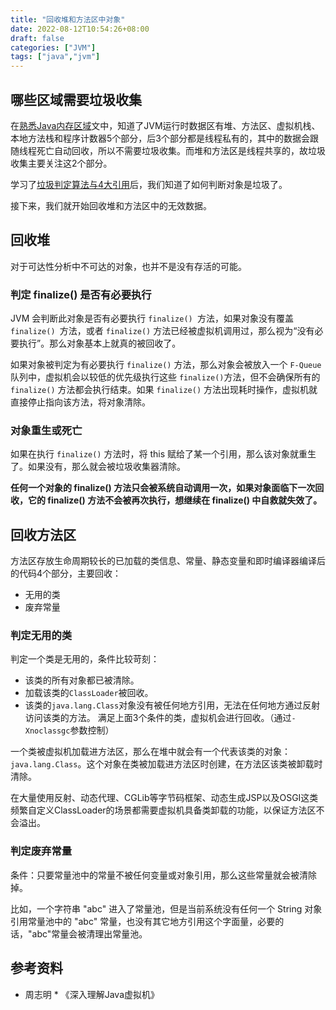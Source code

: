 ```yaml
---
title: "回收堆和方法区中对象"
date: 2022-08-12T10:54:26+08:00
draft: false
categories: ["JVM"]
tags: ["java","jvm"]
---
```


## 哪些区域需要垃圾收集
在[熟悉Java内存区域](https://mg.meiflower.top/mb/post/jvm/%E7%86%9F%E6%82%89Java%E5%86%85%E5%AD%98%E5%8C%BA%E5%9F%9F/)文中，知道了JVM运行时数据区有堆、方法区、虚拟机栈、本地方法栈和程序计数器5个部分，后3个部分都是线程私有的，其中的数据会跟随线程死亡自动回收，所以不需要垃圾收集。而堆和方法区是线程共享的，故垃圾收集主要关注这2个部分。

学习了[垃圾判定算法与4大引用](http://mg.meiflower.top/mb/post/jvm/%E5%9E%83%E5%9C%BE%E5%88%A4%E5%AE%9A%E7%AE%97%E6%B3%95%E4%B8%8E4%E5%A4%A7%E5%BC%95%E7%94%A8/)后，我们知道了如何判断对象是垃圾了。

接下来，我们就开始回收堆和方法区中的无效数据。

## 回收堆
对于可达性分析中不可达的对象，也并不是没有存活的可能。

### 判定 finalize() 是否有必要执行
JVM 会判断此对象是否有必要执行 `finalize() `方法，如果对象没有覆盖 `finalize() `方法，或者 `finalize()` 方法已经被虚拟机调用过，那么视为“没有必要执行”。那么对象基本上就真的被回收了。

如果对象被判定为有必要执行 `finalize()` 方法，那么对象会被放入一个 `F-Queue` 队列中，虚拟机会以较低的优先级执行这些 `finalize()`方法，但不会确保所有的 `finalize()` 方法都会执行结束。如果 `finalize()` 方法出现耗时操作，虚拟机就直接停止指向该方法，将对象清除。

### 对象重生或死亡
如果在执行 `finalize()` 方法时，将 this 赋给了某一个引用，那么该对象就重生了。如果没有，那么就会被垃圾收集器清除。

**任何一个对象的 finalize() 方法只会被系统自动调用一次，如果对象面临下一次回收，它的 finalize() 方法不会被再次执行，想继续在 finalize() 中自救就失效了。**

## 回收方法区
方法区存放生命周期较长的已加载的类信息、常量、静态变量和即时编译器编译后的代码4个部分，主要回收：
* 无用的类
* 废弃常量
### 判定无用的类
判定一个类是无用的，条件比较苛刻：
* 该类的所有对象都已被清除。
* 加载该类的`ClassLoader`被回收。
* 该类的`java.lang.Class`对象没有被任何地方引用，无法在任何地方通过反射访问该类的方法。
满足上面3个条件的类，虚拟机会进行回收。（通过`-Xnoclassgc`参数控制）

一个类被虚拟机加载进方法区，那么在堆中就会有一个代表该类的对象：`java.lang.Class`。这个对象在类被加载进方法区时创建，在方法区该类被卸载时清除。

在大量使用反射、动态代理、CGLib等字节码框架、动态生成JSP以及OSGI这类频繁自定义ClassLoader的场景都需要虚拟机具备类卸载的功能，以保证方法区不会溢出。

### 判定废弃常量
条件：只要常量池中的常量不被任何变量或对象引用，那么这些常量就会被清除掉。

比如，一个字符串 "abc" 进入了常量池，但是当前系统没有任何一个 String 对象引用常量池中的 "abc" 常量，也没有其它地方引用这个字面量，必要的话，"abc"常量会被清理出常量池。

## 参考资料
* 周志明 * 《深入理解Java虚拟机》


